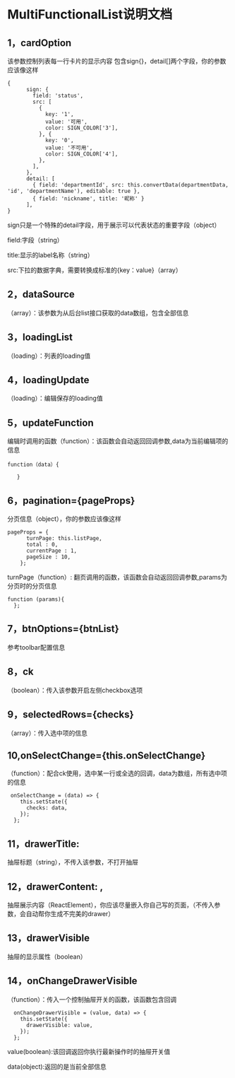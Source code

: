 MultiFunctionalList说明文档
=======
1，cardOption
-------
该参数控制列表每一行卡片的显示内容
包含sign{}，detail[]两个字段，你的参数应该像这样
```
{
      sign: {
        field: 'status',
        src: [
          {
            key: '1',
            value: '可用',
            color: SIGN_COLOR['3'],
          }, {
            key: '0',
            value: '不可用',
            color: SIGN_COLOR['4'],
          },
        ],
      },
      detail: [
        { field: 'departmentId', src: this.convertData(departmentData, 'id', 'departmentName'), editable: true },
        { field: 'nickname', title: '昵称' }
      ],
}
```
sign只是一个特殊的detail字段，用于展示可以代表状态的重要字段（object）

field:字段（string）

title:显示的label名称（string）

src:下拉的数据字典，需要转换成标准的{key：value}（array）

2，dataSource
-------------
（array）：该参数为从后台list接口获取的data数组，包含全部信息

3，loadingList
-----------
（loading）：列表的loading值

4，loadingUpdate
----------
（loading）：编辑保存的loading值

5，updateFunction
--------
编辑时调用的函数（function）：该函数会自动返回回调参数,data为当前编辑项的信息
```
function（data）{

   }
```
6，pagination={pageProps}
----------
分页信息（object），你的参数应该像这样
```
pageProps = {
      turnPage: this.listPage,
      total : 0,
      currentPage : 1,
      pageSize : 10,
    };
```
turnPage（function）: 翻页调用的函数，该函数会自动返回回调参数,params为分页时的分页信息
```
function (params){
  };
```
7，btnOptions={btnList}
--------
参考toolbar配置信息

8，ck
--------
（boolean）：传入该参数开启左侧checkbox选项

9，selectedRows={checks}
-----------
（array）：传入选中项的信息

10,onSelectChange={this.onSelectChange}
-------
（function）：配合ck使用，选中某一行或全选的回调，data为数组，所有选中项的信息
```
 onSelectChange = (data) => {
    this.setState({
      checks: data,
    });
  };
```
11，drawerTitle:
--------
抽屉标题（string），不传入该参数，不打开抽屉

12，drawerContent: <UserDetail />,
------------
抽屉展示内容（ReactElement），你应该尽量嵌入你自己写的页面，（不传入参数，会自动帮你生成不完美的drawer）

13，drawerVisible
------------
抽屉的显示属性（boolean）

14，onChangeDrawerVisible
-------
（function）：传入一个控制抽屉开关的函数，该函数包含回调
```
  onChangeDrawerVisible = (value, data) => {
    this.setState({
      drawerVisible: value,
    });
  };
```            
value(boolean):该回调返回你执行最新操作时的抽屉开关值

data(object):返回的是当前全部信息


